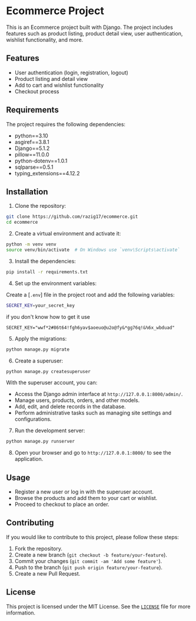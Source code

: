 # Ecommerce Project

This is an Ecommerce project built with Django. The project includes features such as product listing, product detail view, user authentication, wishlist functionality, and more.

## Features

- User authentication (login, registration, logout)
- Product listing and detail view
- Add to cart and wishlist functionality
- Checkout process

## Requirements

The project requires the following dependencies:
- python==3.10
- asgiref==3.8.1
- Django==5.1.2
- pillow==11.0.0
- python-dotenv==1.0.1
- sqlparse==0.5.1
- typing_extensions==4.12.2

## Installation

1. Clone the repository:

```bash
git clone https://github.com/razig17/ecommerce.git
cd ecommerce
```

2. Create a virtual environment and activate it:

```bash
python -m venv venv
source venv/bin/activate  # On Windows use `venv\Scripts\activate`
```

3. Install the dependencies:

```bash
pip install -r requirements.txt
```

4. Set up the environment variables:

Create a [`.env`] file in the project root and add the following variables:

```bash
SECRET_KEY=your_secret_key 
```
if you don't know how to get it use

```env
SECRET_KEY="wwf*2#86t64!fgh6yav$aoeuo@u2o@fy&*gg76q!&%6x_wbduad"
```
5. Apply the migrations:

```bash
python manage.py migrate
```

6. Create a superuser:

```bash
python manage.py createsuperuser
```

With the superuser account, you can:

- Access the Django admin interface at `http://127.0.0.1:8000/admin/`.
- Manage users, products, orders, and other models.
- Add, edit, and delete records in the database.
- Perform administrative tasks such as managing site settings and configurations.

7. Run the development server:

```bash
python manage.py runserver
```

8. Open your browser and go to `http://127.0.0.1:8000/` to see the application.

## Usage

- Register a new user or log in with the superuser account.
- Browse the products and add them to your cart or wishlist.
- Proceed to checkout to place an order.

## Contributing

If you would like to contribute to this project, please follow these steps:

1. Fork the repository.
2. Create a new branch (`git checkout -b feature/your-feature`).
3. Commit your changes (`git commit -am 'Add some feature'`).
4. Push to the branch (`git push origin feature/your-feature`).
5. Create a new Pull Request.

## License

This project is licensed under the MIT License. See the [`LICENSE`]( LICENSE) file for more information.
